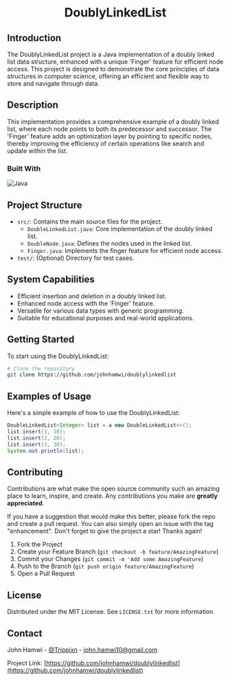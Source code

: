 <!-- HEADER: Title of the project -->
<h1 align="center">DoublyLinkedList</h1>

<!-- INTRODUCTION: Brief introduction about the project, its inspiration, and purpose -->
## Introduction
The DoublyLinkedList project is a Java implementation of a doubly linked list data structure, enhanced with a unique 'Finger' feature for efficient node access. This project is designed to demonstrate the core principles of data structures in computer science, offering an efficient and flexible way to store and navigate through data.

<!-- DESCRIPTION: Detailed description of the project, its features, and functionalities -->
## Description
This implementation provides a comprehensive example of a doubly linked list, where each node points to both its predecessor and successor. The 'Finger' feature adds an optimization layer by pointing to specific nodes, thereby improving the efficiency of certain operations like search and update within the list.

<!-- BUILT WITH: Technologies and tools used in the project -->
### Built With
![Java](https://img.shields.io/badge/java-%23ED8B00.svg?style=for-the-badge&logo=openjdk&logoColor=white)

<!-- PROJECT STRUCTURE: Overview of the project's structure and main components -->
## Project Structure
- `src/`: Contains the main source files for the project.
  - `DoubleLinkedList.java`: Core implementation of the doubly linked list.
  - `DoubleNode.java`: Defines the nodes used in the linked list.
  - `Finger.java`: Implements the finger feature for efficient node access.
- `test/`: (Optional) Directory for test cases.

<!-- SYSTEM CAPABILITIES: A list of features and capabilities of the project -->
## System Capabilities
- Efficient insertion and deletion in a doubly linked list.
- Enhanced node access with the 'Finger' feature.
- Versatile for various data types with generic programming.
- Suitable for educational purposes and real-world applications.

<!-- GETTING STARTED: Instructions on setting up and starting the project -->
## Getting Started
To start using the DoublyLinkedList:
```bash
# Clone the repository
git clone https://github.com/johnhamwi/doublylinkedlist
```

<!-- EXAMPLES OF USAGE: Examples showing how to use the project -->
## Examples of Usage
Here's a simple example of how to use the DoublyLinkedList:

```java
DoubleLinkedList<Integer> list = a new DoubleLinkedList<>();
list.insert(1, 10);
list.insert(2, 20);
list.insert(3, 30);
System.out.println(list);
```

<!-- CONTRIBUTING: Guidelines for contributing to the project -->
## Contributing
Contributions are what make the open source community such an amazing place to learn, inspire, and create. Any contributions you make are **greatly appreciated**.

If you have a suggestion that would make this better, please fork the repo and create a pull request. You can also simply open an issue with the tag "enhancement".
Don't forget to give the project a star! Thanks again!

1. Fork the Project
2. Create your Feature Branch (`git checkout -b feature/AmazingFeature`)
3. Commit your Changes (`git commit -m 'Add some AmazingFeature`)
4. Push to the Branch (`git push origin feature/AmazingFeature`)
5. Open a Pull Request
   
<!-- LICENSE: Information about the project's license -->
## License
Distributed under the MIT License. See `LICENSE.txt` for more information.

<!-- CONTACT: Contact information for the project maintainer -->
## Contact
John Hamwi - [@Trippixn](https://twitter.com/trippixn) - john.hamwi10@gmail.com

Project Link: [https://github.com/johnhamwi/doublylinkedlist](https://github.com/johnhamwi/doublylinkedlist)
